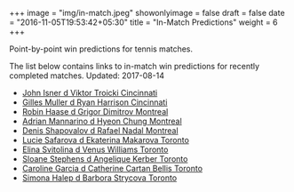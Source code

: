+++
image = "img/in-match.jpeg"
showonlyimage = false
draft = false
date = "2016-11-05T19:53:42+05:30"
title = "In-Match Predictions"
weight = 6
+++

Point-by-point win predictions for tennis matches.

<!--more-->


The list below contains links to in-match win predictions for recently completed matches. Updated: 2017-08-14

<ul>
<li><a href="/match1/">John Isner d Viktor Troicki Cincinnati</a></li>
<li><a href="/match2/">Gilles Muller d Ryan Harrison Cincinnati</a></li>
<li><a href="/match3/">Robin Haase d Grigor Dimitrov Montreal</a></li>
<li><a href="/match4/">Adrian Mannarino d Hyeon Chung Montreal</a></li>
<li><a href="/match5/">Denis Shapovalov d Rafael Nadal Montreal</a></li>
<li><a href="/match6/">Lucie Safarova d Ekaterina Makarova Toronto</a></li>
<li><a href="/match7/">Elina Svitolina d Venus Williams Toronto</a></li>
<li><a href="/match8/">Sloane Stephens d Angelique Kerber Toronto</a></li>
<li><a href="/match9/">Caroline Garcia d Catherine Cartan Bellis Toronto</a></li>
<li><a href="/match10/">Simona Halep d Barbora Strycova Toronto</a></li>
</ul>
